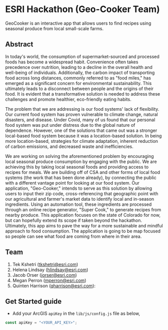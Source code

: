 # ESRI Hackathon (Geo-Cooker Team)

GeoCooker is an interactive app that allows users to find recipes using seasonal produce from local small-scale farms. 

## Abstract

In today's world, the consumption of supermarket-sourced and processed foods has become a widespread habit. Convenience often takes precedence over nutrition, leading to a decline in the overall health and well-being of individuals. Additionally, the carbon impact of transporting food across long distances, commonly referred to as "food miles," has emerged as a significant concern for environmental sustainability. This ultimately leads to a disconnect between people and the origins of their food. It is evident that a transformative solution is needed to address these challenges and promote healthier, eco-friendly eating habits.  

The problem that we are addressing is our food systems' lack of flexibility. Our current food system has proven vulnerable to climate change, natural disasters, and disease. Under Covid, many of us found that our personal food system was put under distress due to the global nature of dependence. However, one of the solutions that came out was a stronger local-based food system because it was a location-based solution. In being more location-based, strategies for climate adaptation, inherent reduction of carbon emissions, and decreased waste and inefficiencies.  

We are working on solving the aforementioned problem by encouraging local seasonal produce consumption by engaging with the public. We are achieving this by taking local seasonal foods and providing access to recipes for meals. We are building off of CSA and other forms of local food systems (the work that has been done already), by connecting the public with a different vantage point for looking at our food system. Our application, "Geo-Cooker," intends to serve as this solution by allowing users to input their zip code, cross-referencing that geographic point with our agricultural and farmer's market data to identify local and in-season ingredients. Using an automation tool, these ingredients are processed through an online recipe generator, "Super Cook," to generate recipes from nearby produce. This application focuses on the state of Colorado for now, but can hopefully extend its scope if taken beyond the hackathon. Ultimately, this app aims to pave the way for a more sustainable and mindful approach to food consumption. The application is going to be map focused so people can see what food are coming from where in their area.  

## Team

1. Tek Kshetri (tkshetri@esri.com)
2. Helena Lindsay (hlindsay@esri.com)
3. Jacob Orser (jorser@esri.com)
4. Megan Perron (mperron@esri.com)
5. Quinten Harrison (qharrison@esri.com):  

## Get Started guide

- Add your ArcGIS `apiKey` in the `lib/js/config.js` file as below,

```js
const apiKey = "<YOUR_API_KEY>";
```
